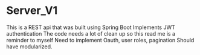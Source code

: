 # Server_V1
This is a REST api that was built using Spring Boot
Implements JWT authentication
The code needs a lot of clean up so this read me is a reminder to myself
Need to implement Oauth, user roles, pagination
Should have modularized.
